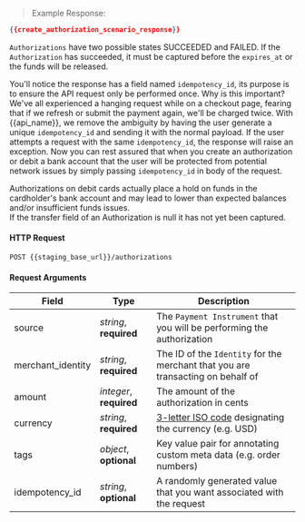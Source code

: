 > Example Response:

```json
{{create_authorization_scenario_response}}
```

`Authorizations` have two possible states SUCCEEDED and FAILED. If the `Authorization`
 has succeeded, it must be captured before the `expires_at` or the funds will
 be released.

 You'll notice the response has a field named `idempotency_id`, its purpose is to ensure the API request only be performed once. Why is this important? We've all experienced a hanging request while on a checkout page, fearing that if we refresh or submit the payment again, we'll be charged twice.  With {{api_name}}, we remove the ambiguity by having the user generate a unique  `idempotency_id` and sending it with the normal payload. If the user attempts a request with the same `idempotency_id`, the response will raise an exception. Now you can rest assured that when you create an authorization or debit a bank account that the user will be protected from potential network issues by simply passing `idempotency_id` in body of the request.

<aside class="warning">
Authorizations on debit cards actually place a hold on funds in the cardholder's
bank account and may lead to lower than expected balances and/or insufficient
funds issues.
</aside>


<aside class="notice">
If the transfer field of an Authorization is null it has not yet been captured.
</aside>


#### HTTP Request

`POST {{staging_base_url}}/authorizations`

#### Request Arguments

Field | Type | Description
----- | ---- | -----------
source | *string*, **required** | The `Payment Instrument` that you will be performing the authorization
merchant_identity | *string*, **required** | The ID of the `Identity` for the merchant that you are transacting on behalf of
amount | *integer*, **required** | The amount of the authorization in cents
currency | *string*, **required** | [3-letter ISO code](https://en.wikipedia.org/wiki/ISO_4217) designating the currency (e.g. USD)
tags | *object*, **optional** | Key value pair for annotating custom meta data (e.g. order numbers)
idempotency_id | *string*, **optional** | A randomly generated value that you want associated with the request
